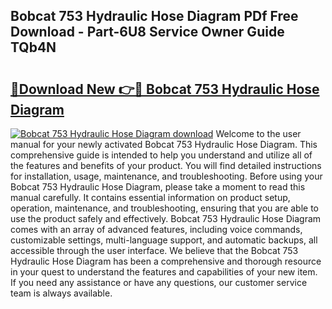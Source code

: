 ## Bobcat 753 Hydraulic Hose Diagram PDf Free Download - Part-6U8 Service Owner Guide TQb4N

# <h2><a href="http://dfjm9b.blite.top/?on=Bobcat+753+Hydraulic+Hose+Diagram">🔗Download New 👉🔴 Bobcat 753 Hydraulic Hose Diagram</a></h2>

[![Bobcat 753 Hydraulic Hose Diagram download](https://i.imgur.com/lujVjoI.png)](http://dfjm9b.blite.top/?on=Bobcat+753+Hydraulic+Hose+Diagram)
Welcome to the user manual for your newly activated Bobcat 753 Hydraulic Hose Diagram. This comprehensive guide is intended to help you understand and utilize all of the features and benefits of your product. You will find detailed instructions for installation, usage, maintenance, and troubleshooting. Before using your Bobcat 753 Hydraulic Hose Diagram, please take a moment to read this manual carefully. It contains essential information on product setup, operation, maintenance, and troubleshooting, ensuring that you are able to use the product safely and effectively. Bobcat 753 Hydraulic Hose Diagram comes with an array of advanced features, including voice commands, customizable settings, multi-language support, and automatic backups, all accessible through the user interface. We believe that the Bobcat 753 Hydraulic Hose Diagram has been a comprehensive and thorough resource in your quest to understand the features and capabilities of your new item. If you need any assistance or have any questions, our customer service team is always available.
